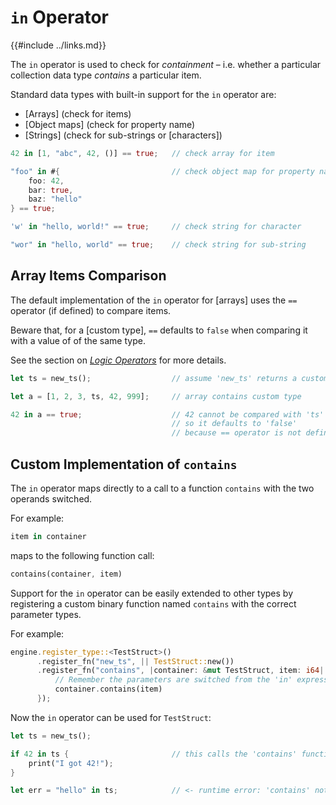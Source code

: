 `in` Operator
=============

{{#include ../links.md}}

The `in` operator is used to check for _containment_ &ndash; i.e. whether a particular collection
data type _contains_ a particular item.

Standard data types with built-in support for the `in` operator are:

* [Arrays] (check for items)
* [Object maps] (check for property name)
* [Strings] (check for sub-strings or [characters])

```rust no_run
42 in [1, "abc", 42, ()] == true;   // check array for item

"foo" in #{                         // check object map for property name
    foo: 42,
    bar: true,
    baz: "hello"
} == true;

'w' in "hello, world!" == true;     // check string for character

"wor" in "hello, world" == true;    // check string for sub-string
```


Array Items Comparison
----------------------

The default implementation of the `in` operator for [arrays] uses the `==` operator (if defined) to compare items.

Beware that, for a [custom type], `==` defaults to `false` when comparing it with a value of of the
same type.

See the section on [_Logic Operators_](logic.md) for more details.

```rust no_run
let ts = new_ts();                  // assume 'new_ts' returns a custom type

let a = [1, 2, 3, ts, 42, 999];     // array contains custom type

42 in a == true;                    // 42 cannot be compared with 'ts'
                                    // so it defaults to 'false'
                                    // because == operator is not defined
```


Custom Implementation of `contains`
----------------------------------

The `in` operator maps directly to a call to a function `contains` with the two operands switched.

For example:

```rust no_run
item in container
```

maps to the following function call:

```rust no_run
contains(container, item)
```

Support for the `in` operator can be easily extended to other types by registering a custom binary
function named `contains` with the correct parameter types.

For example:

```rust no_run
engine.register_type::<TestStruct>()
      .register_fn("new_ts", || TestStruct::new())
      .register_fn("contains", |container: &mut TestStruct, item: i64| -> bool {
          // Remember the parameters are switched from the 'in' expression
          container.contains(item)
      });
```

Now the `in` operator can be used for `TestStruct`:

```rust no_run
let ts = new_ts();

if 42 in ts {                       // this calls the 'contains' function
    print("I got 42!");
}

let err = "hello" in ts;            // <- runtime error: 'contains' not found
```
